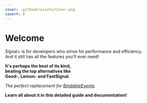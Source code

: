 ```yaml
---
cover: .gitbook/assets/Cover.png
coverY: 0
---
```


# Welcome

Signal+ is for developers who strive for performance and efficiency.\
And it still has all the features you'll ever need!

**It's perhaps the best of its kind,**\
**beating the top alternatives like**\
**Good-, Lemon- and FastSignal.**

_The perfect replacement for_ [_BindableEvents_](https://create.roblox.com/docs/reference/engine/classes/BindableEvent)_._



**Learn all about it in this detailed guide and documentation!**
